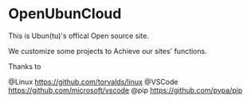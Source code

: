# OpenUbunCloud

This is Ubun(tu)'s offical Open source site.


We customize some projects to Achieve our sites' functions.

Thanks to

@Linux https://github.com/torvalds/linux
@VSCode https://github.com/microsoft/vscode
@pip https://github.com/pypa/pip
